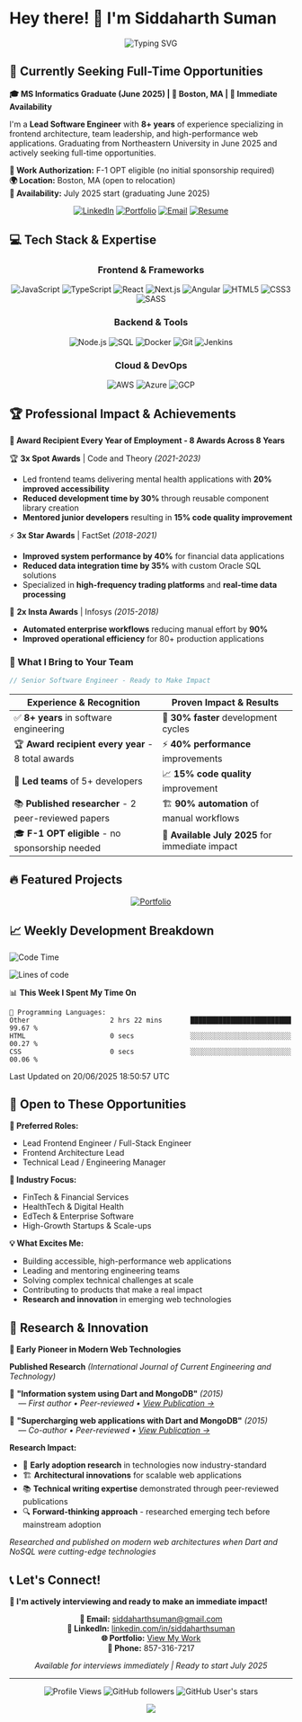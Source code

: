 <!--
**SiddaharthSuman/siddaharthsuman** is a ✨ _special_ ✨ repository because its `README.md` (this file) appears on your GitHub profile.

Here are some ideas to get you started:

- 🔭 I’m currently working on ...
- 🌱 I’m currently learning ...
- 👯 I’m looking to collaborate on ...
- 🤔 I’m looking for help with ...
- 💬 Ask me about ...
- 📫 How to reach me: ...
- 😄 Pronouns: ...
- ⚡ Fun fact: ...
-->
# Hey there! 👋 I'm Siddaharth Suman

<div align="center">

![Typing SVG](https://readme-typing-svg.herokuapp.com?font=Fira+Code&size=22&duration=3000&pause=1000&color=D4A276&center=true&vCenter=true&width=600&lines=Lead+Software+Engineer+%7C+8%2B+Years+Experience;Graduating+June+2025+%7C+Actively+Job+Seeking;Award+Recipient+Every+Year+%7C+8+Awards+Total;Web+Architecture+%26+Team+Leadership;React+%7C+Next.js+%7C+TypeScript+Expert;F-1+OPT+Eligible+%7C+Ready+to+Contribute!)

</div>

## 🎯 Currently Seeking Full-Time Opportunities

**🎓 MS Informatics Graduate (June 2025) | 📍 Boston, MA | 🚀 Immediate Availability**

I'm a **Lead Software Engineer** with **8+ years** of experience specializing in frontend architecture, team leadership, and high-performance web applications. Graduating from Northeastern University in June 2025 and actively seeking full-time opportunities.

**💼 Work Authorization:** F-1 OPT eligible (no initial sponsorship required)  
**🌍 Location:** Boston, MA (open to relocation)  
**📅 Availability:** July 2025 start (graduating June 2025)

<div align="center">

[![LinkedIn](https://img.shields.io/badge/LinkedIn-0077B5?style=for-the-badge&logo=linkedin&logoColor=white)](https://www.linkedin.com/in/siddaharthsuman/)
[![Portfolio](https://img.shields.io/badge/Portfolio-D4A276?style=for-the-badge&logo=react&logoColor=white)](https://siddaharthsuman.vercel.app/)
[![Email](https://img.shields.io/badge/Email-D14836?style=for-the-badge&logo=gmail&logoColor=white)](mailto:siddaharthsuman@gmail.com)
[![Resume](https://img.shields.io/badge/Resume-4285F4?style=for-the-badge&logo=googledrive&logoColor=white)](https://siddaharthsuman.vercel.app/resume.pdf)

</div>

## 💻 Tech Stack & Expertise

<div align="center">

### Frontend & Frameworks
![JavaScript](https://img.shields.io/badge/JavaScript-F7DF1E?style=flat-square&logo=javascript&logoColor=black)
![TypeScript](https://img.shields.io/badge/TypeScript-3178C6?style=flat-square&logo=typescript&logoColor=white)
![React](https://img.shields.io/badge/React-61DAFB?style=flat-square&logo=react&logoColor=black)
![Next.js](https://img.shields.io/badge/Next.js-000000?style=flat-square&logo=next.js&logoColor=white)
![Angular](https://img.shields.io/badge/Angular-DD0031?style=flat-square&logo=angular&logoColor=white)
![HTML5](https://img.shields.io/badge/HTML5-E34F26?style=flat-square&logo=html5&logoColor=white)
![CSS3](https://img.shields.io/badge/CSS3-1572B6?style=flat-square&logo=css3&logoColor=white)
![SASS](https://img.shields.io/badge/SASS-CC6699?style=flat-square&logo=sass&logoColor=white)

### Backend & Tools
![Node.js](https://img.shields.io/badge/Node.js-339933?style=flat-square&logo=node.js&logoColor=white)
![SQL](https://img.shields.io/badge/Oracle_SQL-F80000?style=flat-square&logo=oracle&logoColor=white)
![Docker](https://img.shields.io/badge/Docker-2496ED?style=flat-square&logo=docker&logoColor=white)
![Git](https://img.shields.io/badge/Git-F05032?style=flat-square&logo=git&logoColor=white)
![Jenkins](https://img.shields.io/badge/Jenkins-D24939?style=flat-square&logo=jenkins&logoColor=white)

### Cloud & DevOps
![AWS](https://img.shields.io/badge/AWS-232F3E?style=flat-square&logo=amazon-aws&logoColor=white)
![Azure](https://img.shields.io/badge/Azure-0078D4?style=flat-square&logo=microsoft-azure&logoColor=white)
![GCP](https://img.shields.io/badge/GCP-4285F4?style=flat-square&logo=google-cloud&logoColor=white)

</div>

## 🏆 Professional Impact & Achievements

**🌟 Award Recipient Every Year of Employment - 8 Awards Across 8 Years**

🏆 **3x Spot Awards** | Code and Theory *(2021-2023)*
- Led frontend teams delivering mental health applications with **20% improved accessibility**
- **Reduced development time by 30%** through reusable component library creation
- **Mentored junior developers** resulting in **15% code quality improvement**

⚡ **3x Star Awards** | FactSet *(2018-2021)*
- **Improved system performance by 40%** for financial data applications
- **Reduced data integration time by 35%** with custom Oracle SQL solutions
- Specialized in **high-frequency trading platforms** and **real-time data processing**

🔧 **2x Insta Awards** | Infosys *(2015-2018)*
- **Automated enterprise workflows** reducing manual effort by **90%**
- **Improved operational efficiency** for 80+ production applications

<div align="left">

### 🎯 What I Bring to Your Team
```javascript
// Senior Software Engineer - Ready to Make Impact
```

| **Experience & Recognition** | **Proven Impact & Results** |
|---|---|
| ✅ **8+ years** in software engineering | 🚀 **30% faster** development cycles |
| 🏆 **Award recipient every year** - 8 total awards | ⚡ **40% performance** improvements |
| 👥 **Led teams** of 5+ developers | 📈 **15% code quality** improvement |
| 📚 **Published researcher** - 2 peer-reviewed papers | 🏗️ **90% automation** of manual workflows |
| 🎓 **F-1 OPT eligible** - no sponsorship needed | 📍 **Available July 2025** for immediate impact |

</div>

## 🔥 Featured Projects

<div align="center">

[![Portfolio](https://github-readme-stats.vercel.app/api/pin/?username=siddaharthsuman&repo=portfolio&theme=gruvbox&title_color=d4a276&text_color=c4b8ad&bg_color=35302b&border_color=d4a276)](https://github.com/siddaharthsuman/portfolio)
<!-- [![Financial Dashboard](https://github-readme-stats.vercel.app/api/pin/?username=siddaharthsuman&repo=financial-dashboard&theme=gruvbox&title_color=d4a276&text_color=c4b8ad&bg_color=35302b&border_color=d4a276)](https://github.com/siddaharthsuman/financial-dashboard)
-->
</div>

## 📈 Weekly Development Breakdown

<!--START_SECTION:waka-->
![Code Time](http://img.shields.io/badge/Code%20Time-104%20hrs%2047%20mins-blue)

![Lines of code](https://img.shields.io/badge/From%20Hello%20World%20I%27ve%20Written-69.2%20thousand%20lines%20of%20code-blue)

📊 **This Week I Spent My Time On** 

```text
💬 Programming Languages: 
Other                    2 hrs 22 mins       █████████████████████████   99.67 % 
HTML                     0 secs              ░░░░░░░░░░░░░░░░░░░░░░░░░   00.27 % 
CSS                      0 secs              ░░░░░░░░░░░░░░░░░░░░░░░░░   00.06 % 
```


 Last Updated on 20/06/2025 18:50:57 UTC
<!--END_SECTION:waka-->

## 🚀 Open to These Opportunities

**🎯 Preferred Roles:**
- Lead Frontend Engineer / Full-Stack Engineer
- Frontend Architecture Lead
- Technical Lead / Engineering Manager

**🏢 Industry Focus:**
- FinTech & Financial Services
- HealthTech & Digital Health
- EdTech & Enterprise Software
- High-Growth Startups & Scale-ups

**💡 What Excites Me:**
- Building accessible, high-performance web applications
- Leading and mentoring engineering teams
- Solving complex technical challenges at scale
- Contributing to products that make a real impact
- **Research and innovation** in emerging web technologies

## 📝 Research & Innovation

**🔬 Early Pioneer in Modern Web Technologies**

<div align="left">

**Published Research** *(International Journal of Current Engineering and Technology)*

📄 **"Information system using Dart and MongoDB"** *(2015)*  
&nbsp;&nbsp;&nbsp;&nbsp;*— First author • Peer-reviewed • [View Publication →](http://inpressco.com/information-system-using-dart-and-mongodb/)*

📄 **"Supercharging web applications with Dart and MongoDB"** *(2015)*  
&nbsp;&nbsp;&nbsp;&nbsp;*— Co-author • Peer-reviewed • [View Publication →](http://inpressco.com/supercharging-web-applications-with-dart-and-mongodb/)*

**Research Impact:**
- 🚀 **Early adoption research** in technologies now industry-standard
- 🏗️ **Architectural innovations** for scalable web applications  
- 📚 **Technical writing expertise** demonstrated through peer-reviewed publications
- 🔍 **Forward-thinking approach** - researched emerging tech before mainstream adoption

*Researched and published on modern web architectures when Dart and NoSQL were cutting-edge technologies*

</div>

## 📞 Let's Connect!

**🎯 I'm actively interviewing and ready to make an immediate impact!**

<div align="center">

**📧 Email:** [siddaharthsuman@gmail.com](mailto:siddaharthsuman@gmail.com)  
**💼 LinkedIn:** [linkedin.com/in/siddaharthsuman](https://www.linkedin.com/in/siddaharthsuman/)  
**🌐 Portfolio:** [View My Work](https://siddaharthsuman.vercel.app/)  
**📱 Phone:** 857-316-7217

*Available for interviews immediately | Ready to start July 2025*

</div>

---

<div align="center">
  
  ![Profile Views](https://komarev.com/ghpvc/?username=siddaharthsuman&color=d4a276&style=flat-square)
  ![GitHub followers](https://img.shields.io/github/followers/siddaharthsuman?color=d4a276&style=flat-square)
  ![GitHub User's stars](https://img.shields.io/github/stars/siddaharthsuman?color=d4a276&style=flat-square)
  
</div>

<div align="center">
  <img src="https://capsule-render.vercel.app/api?type=waving&color=gradient&customColorList=12&height=100&section=footer&text=Thanks%20for%20visiting!&fontSize=16&fontColor=ffffff&animation=twinkling" />
</div>
